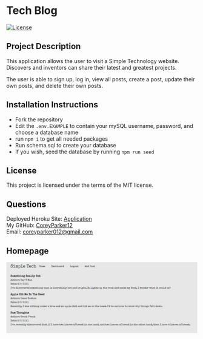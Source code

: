 # Tech Blog  

  [![License](https://img.shields.io/badge/License-MIT-blue.svg)](https://opensource.org/licenses/MIT)

## Project Description

This application allows the user to visit a Simple Technology website. Discovers and inventors can share their latest and greatest projects.

The user is able to sign up, log in, view all posts, create a post, update their own posts, and delete their own posts. 


## Installation Instructions

* Fork the repository
* Edit the `.env.EXAMPLE` to contain your mySQL username, password, and choose a database name
* run `npm i` to get all needed packages
* Run schema.sql to create your database
* If you wish, seed the database by running `npm run seed`


## License

  This project is licensed under the terms of the MIT license.  

## Questions

Deployed Heroku Site: [Application](https://tech-blog-coreyparker.herokuapp.com/)  
My GitHub: [CoreyParker12](https://github.com/CoreyParker12)  
Email: coreyparker012@gmail.com

## Homepage

![Homepage](public\images\homepage.JPG)

